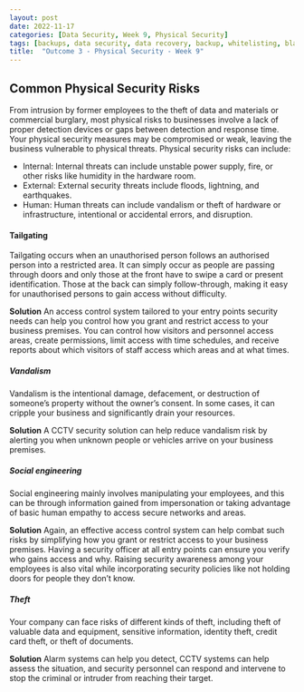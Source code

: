 ```yaml
---
layout: post
date: 2022-11-17
categories: [Data Security, Week 9, Physical Security]
tags: [backups, data security, data recovery, backup, whitelisting, blacklisting]
title:  "Outcome 3 - Physical Security - Week 9"
---
```


##  Common Physical Security Risks

From intrusion by former employees to the theft of data and materials or commercial burglary, most physical risks to businesses involve a lack of proper detection devices or gaps between detection and response time.
Your physical security measures may be compromised or weak, leaving the business vulnerable to physical threats. Physical security risks can include:

- Internal: Internal threats can include unstable power supply, fire, or other risks like humidity in the hardware room.
- External: External security threats include floods, lightning, and earthquakes.
- Human: Human threats can include vandalism or theft of hardware or infrastructure, intentional or accidental errors, and disruption.


#### Tailgating
Tailgating occurs when an unauthorised person follows an authorised person into a restricted area. It can simply occur as people are passing through doors and only those at the front have to swipe a card or present identification. Those at the back can simply follow-through, making it easy for unauthorised persons to gain access without difficulty.

<b>Solution</b> 
An access control system tailored to your entry points security needs can help you control how you grant and restrict access to your business premises. You can control how visitors and personnel access areas, create permissions, limit access with time schedules, and receive reports about which visitors of staff access which areas and at what times.


##### Vandalism
Vandalism is the intentional damage, defacement, or destruction of someone’s property without the owner’s consent. In some cases, it can cripple your business and significantly drain your resources.

<b>Solution</b>
A CCTV security solution can help reduce vandalism risk by alerting you when unknown people or vehicles arrive on your business premises.


##### Social engineering
Social engineering mainly involves manipulating your employees, and this can be through information gained from impersonation or taking advantage of basic human empathy to access secure networks and areas.

<b>Solution</b>
Again, an effective access control system can help combat such risks by simplifying how you grant or restrict access to your business premises. Having a security officer at all entry points can ensure you verify who gains access and why.
Raising security awareness among your employees is also vital while incorporating security policies like not holding doors for people they don’t know.


##### Theft
Your company can face risks of different kinds of theft, including theft of valuable data and equipment, sensitive information, identity theft, credit card theft, or theft of documents. 

<b>Solution</b>
Alarm systems can help you detect, CCTV systems can help assess the situation, and security personnel can respond and intervene to stop the criminal or intruder from reaching their target.